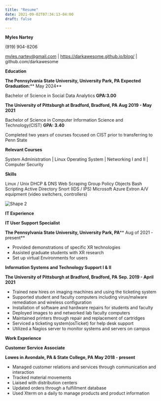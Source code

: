 ```yaml
---
title: "Resume"
date: 2021-09-02T07:34:13-04:00
draft: false

---
```



<!--more-->
**Myles Nartey**

(919) 904-8206

myles.nartey@gmail.com | https://darkawesome.github.io/blog/ | github.com/darkawesome

**Education**

**The Pennsylvania State University, University Park, PA**  **Expected Graduation:**** May 2024**

Bachelor of Science in Social Data Analytics **GPA:3.00**

**The University of Pittsburgh at Bradford, Bradford, PA**  **Aug 2019 - May 2021**

Bachelor of Science in Computer Information Science and Technology(CIST) **GPA: 3.40**

Completed two years of courses focused on CIST prior to transferring to Penn State

**Relevant Courses**

System Administration | Linux Operating System | Networking I and II | Computer Security

**Skills**

Linux / Unix DHCP &amp; DNS Web Scraping Group Policy Objects Bash Scripting Active Directory Snort (IDS / IPS) Microsoft Azure Extron A/V equipment (video switchers, controllers)

![Shape 2](RackMultipart20211231-4-ts9wjb_html_aea8f0576d662244.gif)

**IT Experience**

**IT User Support Specialist**

**The Pennsylvania State University, University Park, PA**** Aug of 2021 - present**

- Provided demonstrations of specific XR technologies
- Assisted graduate students with XR research
- Set up virtual Environments for users

**Information Systems and Technology Support I &amp; II**

**The University of Pittsburgh at Bradford, Bradford, PA**  **Sep. 2019 - April 2021**

- Trained new hires on imaging machines and using the ticketing system
- Supported student and faculty computers including virus/malware remediation and wireless configuration
- Installation of software and hardware repairs for students and faculty
- Deployed images to and networked lab faculty computers
- Maintained printers through repair and replacement of cartridges
- Serviced a ticketing system(osTicket) for help desk support
- Utilized a Nagios server to monitor systems and servers on campus

**Work Experience**

**Customer Service Associate**

**Lowes in Avondale, PA &amp; State College, PA**  **May 2018 - present**

- Managed customer relations and services through communication and interaction
- Tracked material movements
- Liaised with distribution centers
- Updated orders through a fulfillment database
- Used Xterm on a daily to manage products and product information